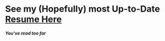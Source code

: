# See my (Hopefully) most Up-to-Date [Resume Here](./CarsonBarnstable_Resume.pdf)
##### You've read too far
